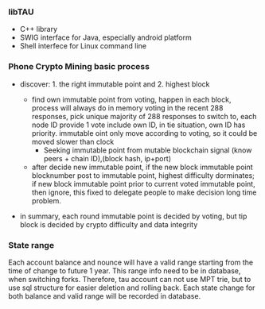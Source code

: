 ### libTAU
* C++ library
* SWIG interface for Java, especially android platform
* Shell interfece for Linux command line

### Phone Crypto Mining basic process
* discover: 1. the right immutable point and 2. highest block
    * find own immutable point from voting, happen in each block, process will always do in memory voting in the recent 288 responses, pick unique majority of 288 responses to switch to, each node ID provide 1 vote include own ID, in tie situation, own ID has priority. immutable oint only move according to voting, so it could be moved slower than clock
      * Seeking immutable point from mutable blockchain signal (know peers + chain ID),(block hash, ip+port)
    * after decide new immutable point, if the new block immutable point blocknumber post to immutable point, highest difficulty dorminates; if new block immutable point prior to current voted immutable point, then ignore, this fixed to delegate people to make decision long time problem.
        
* in summary, each round immutable point is decided by voting, but tip block is decided by crypto difficulty and data integrity

### State range
Each account balance and nounce will have a valid range starting from the time of change to future 1 year. This range info need to be in database, when switching forks. Therefore, tau account can not use MPT trie, but to use sql structure for easier deletion and rolling back. Each state change for both balance and valid range will be recorded in database. 
